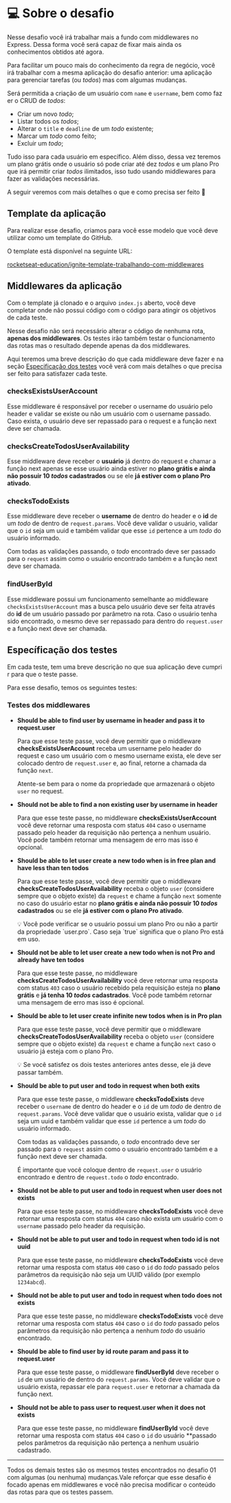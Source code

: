 # 💻 Sobre o desafio

Nesse desafio você irá trabalhar mais a fundo com middlewares no Express. Dessa forma você será capaz de fixar mais ainda os conhecimentos obtidos até agora. 

Para facilitar um pouco mais do conhecimento da regra de negócio, você irá trabalhar com a mesma aplicação do desafio anterior: uma aplicação para gerenciar tarefas (ou *todos*) mas com algumas mudanças.

Será permitida a criação de um usuário com `name` e `username`, bem como fazer o CRUD de *todos*:

- Criar um novo *todo*;
- Listar todos os *todos*;
- Alterar o `title` e `deadline` de um *todo* existente;
- Marcar um *todo* como feito;
- Excluir um *todo*;

Tudo isso para cada usuário em específico. Além disso, dessa vez teremos um plano grátis onde o usuário só pode criar até dez *todos* e um plano Pro que irá permitir criar *todos* ilimitados, isso tudo usando middlewares para fazer as validações necessárias.

A seguir veremos com mais detalhes o que e como precisa ser feito 🚀

## Template da aplicação

Para realizar esse desafio, criamos para você esse modelo que você deve utilizar como um template do GitHub.

O template está disponível na seguinte URL: 

[rocketseat-education/ignite-template-trabalhando-com-middlewares](https://github.com/rocketseat-education/ignite-template-trabalhando-com-middlewares)

## Middlewares da aplicação

Com o template já clonado e o arquivo `index.js` aberto, você deve completar onde não possui código com o código para atingir os objetivos de cada teste.

Nesse desafio não será necessário alterar o código de nenhuma rota, **apenas dos middlewares**. Os testes irão também testar o funcionamento das rotas mas o resultado depende apenas da dos middlewares.

Aqui teremos uma breve descrição do que cada middleware deve fazer e na seção [Especificação dos testes](https://www.notion.so/Desafio-02-Trabalhando-com-middlewares-4f89bf538c2e4ee291382b92bdc36790) você verá com mais detalhes o que precisa ser feito para satisfazer cada teste.

### checksExistsUserAccount

Esse middleware é responsável por receber o username do usuário pelo header e validar se existe ou não um usuário com o username passado. Caso exista, o usuário deve ser repassado para o request e a função next deve ser chamada.

### checksCreateTodosUserAvailability

Esse middleware deve receber o **usuário** já dentro do request e chamar a função next apenas se esse usuário ainda estiver no **plano grátis e ainda não possuir 10 *todos* cadastrados** ou se ele **já estiver com o plano Pro ativado**. 

### checksTodoExists

Esse middleware deve receber o **username** de dentro do header e o **id** de um *todo* de dentro de `request.params`. Você deve validar o usuário, validar que o `id` seja um uuid e também validar que esse `id` pertence a um *todo* do usuário informado.

Com todas as validações passando, o *todo* encontrado deve ser passado para o `request` assim como o usuário encontrado também e a função next deve ser chamada.

### findUserById

Esse middleware possui um funcionamento semelhante ao middleware `checksExistsUserAccount` mas a busca pelo usuário deve ser feita através do **id** de um usuário passado por parâmetro na rota. Caso o usuário tenha sido encontrado, o mesmo deve ser repassado para dentro do `request.user` e a função next deve ser chamada.

## Específicação dos testes

Em cada teste, tem uma breve descrição no que sua aplicação deve cumprir para que o teste passe.

Para esse desafio, temos os seguintes testes:

### Testes dos middlewares

- **Should be able to find user by username in header and pass it to request.user**
    
    Para que esse teste passe, você deve permitir que o middleware **checksExistsUserAccount** receba um username pelo header do request e caso um usuário com o mesmo username exista, ele deve ser colocado dentro de `request.user` e, ao final, retorne a chamada da função `next`.
    
    Atente-se bem para o nome da propriedade que armazenará o objeto `user` no request.
    
- **Should not be able to find a non existing user by username in header**
    
    Para que esse teste passe, no middleware **checksExistsUserAccount** você deve retornar uma resposta com status `404` caso o username passado pelo header da requisição não pertença a nenhum usuário. Você pode também retornar uma mensagem de erro mas isso é opcional.
    
- **Should be able to let user create a new todo when is in free plan and have less than ten todos**
    
    Para que esse teste passe, você deve permitir que o middleware **checksCreateTodosUserAvailability** receba o objeto `user` (considere sempre que o objeto existe) da `request` e chame a função `next` somente no caso do usuário estar no **plano grátis e ainda não possuir 10 *todos* cadastrados** ou se ele **já estiver com o plano Pro ativado**.
    
    <aside>
    💡 Você pode verificar se o usuário possui um plano Pro ou não a partir da propriedade `user.pro`. Caso seja `true` significa que o plano Pro está em uso.
    
    </aside>
    
- **Should not be able to let user create a new todo when is not Pro and already have ten todos**
    
    Para que esse teste passe, no middleware **checksCreateTodosUserAvailability** você deve retornar uma resposta com status `403` caso o usuário recebido pela requisição esteja no **plano grátis** e **já tenha 10 *todos* cadastrados**. Você pode também retornar uma mensagem de erro mas isso é opcional.
    
- **Should be able to let user create infinite new todos when is in Pro plan**
    
    Para que esse teste passe, você deve permitir que o middleware **checksCreateTodosUserAvailability** receba o objeto `user` (considere sempre que o objeto existe) da `request` e chame a função `next` caso o usuário já esteja com o plano Pro. 
    
    <aside>
    💡 Se você satisfez os dois testes anteriores antes desse, ele já deve passar também.
    
    </aside>
    
- **Should be able to put user and todo in request when both exits**
    
    Para que esse teste passe, o middleware **checksTodoExists** deve receber o `username` de dentro do header e o `id` de um *todo* de dentro de `request.params`. Você deve validar que o usuário exista, validar que o `id` seja um uuid e também validar que esse `id` pertence a um *todo* do usuário informado.
    
    Com todas as validações passando, o *todo* encontrado deve ser passado para o `request` assim como o usuário encontrado também e a função next deve ser chamada.
    
    É importante que você coloque dentro de `request.user` o usuário encontrado e dentro de `request.todo` o *todo* encontrado.
    
- **Should not be able to put user and todo in request when user does not exists**
    
    Para que esse teste passe, no middleware **checksTodoExists** você deve retornar uma resposta com status `404` caso não exista um usuário com o `username` passado pelo header da requisição.
    
- **Should not be able to put user and todo in request when todo id is not uuid**
    
    Para que esse teste passe, no middleware **checksTodoExists** você deve retornar uma resposta com status `400` caso o `id` do *todo* passado pelos parâmetros da requisição não seja um UUID válido (por exemplo `1234abcd`).
    
- **Should not be able to put user and todo in request when todo does not exists**
    
    Para que esse teste passe, no middleware **checksTodoExists** você deve retornar uma resposta com status `404` caso o `id` do *todo* passado pelos parâmetros da requisição não pertença a nenhum *todo* do usuário encontrado.
    
- **Should be able to find user by id route param and pass it to request.user**
    
    Para que esse teste passe, o middleware **findUserById** deve receber o `id` de um usuário de dentro do `request.params`. Você deve validar que o usuário exista, repassar ele para `request.user` e retornar a chamada da função next.
    
- **Should not be able to pass user to request.user when it does not exists**
    
    Para que esse teste passe, no middleware **findUserById** você deve retornar uma resposta com status `404` caso o `id` do usuário **passado pelos parâmetros da requisição não pertença a nenhum usuário cadastrado.
    

---

Todos os demais testes são os mesmos testes encontrados no desafio 01 com algumas (ou nenhuma) mudanças.Vale reforçar que esse desafio é focado apenas em middlewares e você não precisa modificar o conteúdo das rotas para que os testes passem.

